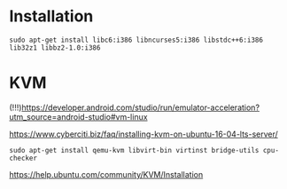 
# Installation
```sudo apt-get install libc6:i386 libncurses5:i386 libstdc++6:i386 lib32z1 libbz2-1.0:i386```

# KVM
(!!!)https://developer.android.com/studio/run/emulator-acceleration?utm_source=android-studio#vm-linux

https://www.cyberciti.biz/faq/installing-kvm-on-ubuntu-16-04-lts-server/

```sudo apt-get install qemu-kvm libvirt-bin virtinst bridge-utils cpu-checker```

https://help.ubuntu.com/community/KVM/Installation
